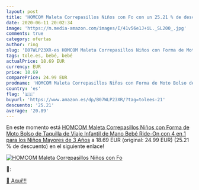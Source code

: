 ```yaml
---
layout: post
title: 'HOMCOM Maleta Correpasillos Niños con Fo con un 25.21 % de descuento'
date: 2020-06-11 20:02:34
image: 'https://m.media-amazon.com/images/I/41v56e1J+iL._SL200_.jpg'
comments: true
category: ofertas
author: ring
slug: 'B07WLP23XR-es HOMCOM Maleta Correpasillos Niños con Forma de Moto Bolso...'
tags: tole.es, bebé, bebé
actualPrice: 18.69 EUR
currency: EUR
price: 18.69
comparePrice: 24.99 EUR
prodname: 'HOMCOM Maleta Correpasillos Niños con Forma de Moto Bolso de Taquilla de Viaje Infantil de Mano Bebé Ride-On con 4 en 1 para los Niños Mayores de 3 Años'
country: 'es'
flag: '🇪🇸'
buyurl: 'https://www.amazon.es/dp/B07WLP23XR/?tag=tolees-21'
descuento: '25.21'
average: '20.89'
---
```


En este momento está [HOMCOM Maleta Correpasillos Niños con Forma de Moto Bolso de Taquilla de Viaje Infantil de Mano Bebé Ride-On con 4 en 1 para los Niños Mayores de 3 Años](https://www.amazon.es/dp/B07WLP23XR/?tag=tolees-21) a 18.69 EUR (original: 24.99 EUR) (25.21 %  de descuento) en el siguiente enlace!

[![HOMCOM Maleta Correpasillos Niños con Fo](https://m.media-amazon.com/images/I/41v56e1J+iL._SL200_.jpg)](https://www.amazon.es/dp/B07WLP23XR/?tag=tolees-21)

🔎:


[🛒 Aquí!!!](https://www.amazon.es/dp/B07WLP23XR/?tag=tolees-21)
